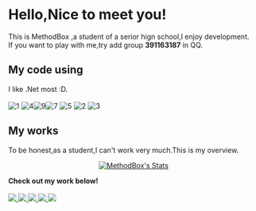 # Hello,Nice to meet you!
This is MethodBox ,a student of a serior hign school,I enjoy development.<br>
If you want to play with me,try add group **391163187** in QQ.
## My code using
I like .Net most :D.<br><br>
![1](https://img.shields.io/badge/python-3.9-orange?style=for-the-badge&logo=python&logoColor=orange) 
![4](https://img.shields.io/badge/vue-3.0-green?style=for-the-badge&logo=vue.js&logoColor=green)![9](https://img.shields.io/badge/electron-2.0-aqua?style=for-the-badge&logo=electron&logoColor=aqua)![7](https://img.shields.io/badge/csharp-9.0-green?style=for-the-badge&logo=csharp&logoColor=green) ![5](https://img.shields.io/badge/ruby-3.1.2-red?style=for-the-badge&logo=ruby&logoColor=red)
![2](https://img.shields.io/badge/.Net%20Framework-4.7.2-blue) ![3](https://img.shields.io/badge/.Net-6.0-blue) 


## My works
To be honest,as a student,I can't work very much.This is my overview.
<p align="center">
  <a href="https://github.com/Charmve" class="rich-diff-level-one">
    <img src="https://github-readme-stats.vercel.app/api?username=MethodBoxAwA&title_color=333&text_color=777" alt="MethodBox's Stats" >
    <!-- &hide=issues
    <img src="https://github-readme-stats.vercel.app/api?username=MethodBoxAwA&hide=issues&title_color=333&text_color=777" alt="MethodBox's Stats" >
    -->
  </a>
</p>
<p>
    <strong>Check out my work below!</strong>
  <br><br>
  <a href="https://github.com/MethodBoxAwA">
    <img src="https://badges.strrl.dev/visits/MethodBoxAwA/MethodBoxAwA?style=flat-square&color=black&logo=github">
  </a>
  <a href="https://github.com/MethodBoxAwA">
    <img src="https://badges.strrl.dev/years/MethodBoxAwA?style=flat-square&color=black&logo=github">
  </a>
  <a href="https://github.com/MethodBoxAwA?tab=repositories">
    <img src="https://badges.strrl.dev/repos/MethodBoxAwA?style=flat-square&color=black&logo=github">
  </a>
  <a href="https://gist.github.com/MethodBoxAwA">
    <img src="https://badges.strrl.dev/gists/Charmve?style=flat-square&color=black&logo=github">
  </a>
  <a href="https://github.com/MethodBoxAwA">
    <img src="https://badges.strrl.dev/commits/monthly/MethodBoxAwA?style=flat-square&color=black&logo=github">
  </a>
</p>

